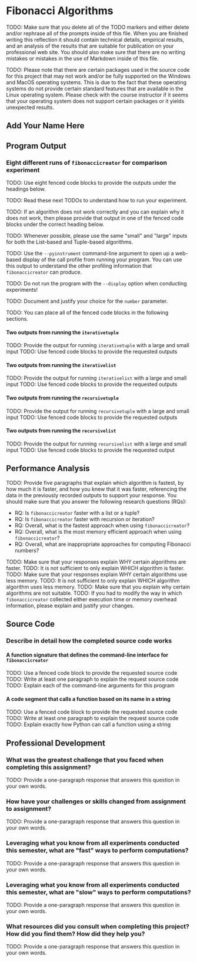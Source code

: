 # Fibonacci Algorithms

TODO: Make sure that you delete all of the TODO markers and either delete
and/or rephrase all of the prompts inside of this file. When you are finished
writing this reflection it should contain technical details, empirical results,
and an analysis of the results that are suitable for publication on your
professional web site. You should also make sure that there are no writing
mistakes or mistakes in the use of Markdown inside of this file.

TODO: Please note that there are certain packages used in the source code for
this project that may not work and/or be fully supported on the Windows and MacOS
operating systems. This is due to the fact that these operating systems do not
provide certain standard features that are available in the Linux operating
system. Please check with the course instructor if it seems that your operating
system does not support certain packages or it yields unexpected results.

## Add Your Name Here

## Program Output

### Eight different runs of `fibonaccicreator` for comparison experiment

TODO: Use eight fenced code blocks to provide the outputs under the headings
below.

TODO: Read these next TODOs to understand how to run your experiment.

TODO: If an algorithm does not work correctly and you can explain why it does
not work, then please provide that output in one of the fenced code blocks
under the correct heading below.

TODO: Whenever possible, please use the same "small" and "large" inputs for both
the List-based and Tuple-based algorithms.

TODO: Use the `--pyinstrument` command-line argument to open up a web-based display
of the call profile from running your program. You can use this output to understand
the other profiling information that `fibonaccicreator` can produce.

TODO: Do not run the program with the `--display` option when conducting
experiments!

TODO: Document and justify your choice for the `number` parameter.

TODO: You can place all of the fenced code blocks in the following sections.

#### Two outputs from running the `iterativetuple`

TODO: Provide the output for running `iterativetuple` with a large and small input
TODO: Use fenced code blocks to provide the requested outputs

#### Two outputs from running the `iterativelist`

TODO: Provide the output for running `iterativelist` with a large and small input
TODO: Use fenced code blocks to provide the requested outputs

#### Two outputs from running the `recursivetuple`

TODO: Provide the output for running `recursivetuple` with a large and small input
TODO: Use fenced code blocks to provide the requested outputs

#### Two outputs from running the `recursivelist`

TODO: Provide the output for running `recursivelist` with a large and small input
TODO: Use fenced code blocks to provide the requested output

## Performance Analysis

TODO: Provide five paragraphs that explain which algorithm is fastest, by how
much it is faster, and how you knew that it was faster, referencing the data
in the previously recorded outputs to support your response. You should make
sure that you answer the following research questions (RQs):

- RQ: Is `fibonaccicreator` faster with a list or a tuple?
- RQ: Is `fibonaccicreator` faster with recursion or iteration?
- RQ: Overall, what is the fastest approach when using `fibonaccicreator`?
- RQ: Overall, what is the most memory efficient approach when using `fibonaccicreator`?
- RQ: Overall, what are inappropriate approaches for computing Fibonacci numbers?

TODO: Make sure that your responses explain WHY certain algorithms are faster.
TODO: It is not sufficient to only explain WHICH algorithm is faster.
TODO: Make sure that your responses explain WHY certain algorithms use less memory.
TODO: It is not sufficient to only explain WHICH algorithm algorithm uses less memory.
TODO: Make sure that you explain why certain algorithms are not suitable.
TODO: If you had to modify the way in which `fibonaccicreator` collected either
      execution time or memory overhead information, please explain and justify your changes.

## Source Code

### Describe in detail how the completed source code works

#### A function signature that defines the command-line interface for `fibonaccicreator`

TODO: Use a fenced code block to provide the requested source code
TODO: Write at least one paragraph to explain the request source code
TODO: Explain each of the command-line arguments for this program

#### A code segment that calls a function based on its name in a string

TODO: Use a fenced code block to provide the requested source code
TODO: Write at least one paragraph to explain the request source code
TODO: Explain exactly how Python can call a function using a string

## Professional Development

### What was the greatest challenge that you faced when completing this assignment?

TODO: Provide a one-paragraph response that answers this question in your own words.

### How have your challenges or skills changed from assignment to assignment?

TODO: Provide a one-paragraph response that answers this question in your own words.

### Leveraging what you know from all experiments conducted this semester, what are "fast" ways to perform computations?

TODO: Provide a one-paragraph response that answers this question in your own words.

### Leveraging what you know from all experiments conducted this semester, what are "slow" ways to perform computations?

TODO: Provide a one-paragraph response that answers this question in your own words.

### What resources did you consult when completing this project? How did you find them? How did they help you?

TODO: Provide a one-paragraph response that answers this question in your own words.
